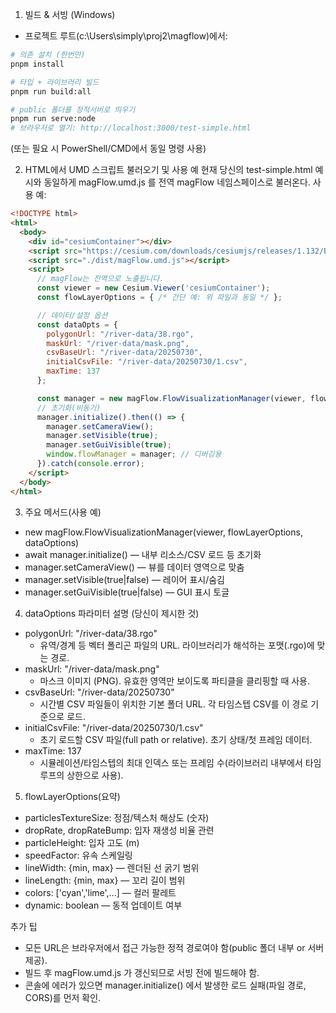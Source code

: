 1) 빌드 & 서빙 (Windows)
- 프로젝트 루트(c:\Users\simply\proj2\magflow)에서:
````bash
# 의존 설치 (한번만)
pnpm install

# 타입 + 라이브러리 빌드
pnpm run build:all

# public 폴더를 정적서버로 띄우기
pnpm run serve:node
# 브라우저로 열기: http://localhost:3000/test-simple.html
````
(또는 필요 시 PowerShell/CMD에서 동일 명령 사용)

2) HTML에서 UMD 스크립트 불러오기 및 사용 예
현재 당신의 test-simple.html 예시와 동일하게 magFlow.umd.js 를 전역 magFlow 네임스페이스로 불러온다. 사용 예:
````html
<!DOCTYPE html>
<html>
  <body>
    <div id="cesiumContainer"></div>
    <script src="https://cesium.com/downloads/cesiumjs/releases/1.132/Build/Cesium/Cesium.js"></script>
    <script src="./dist/magFlow.umd.js"></script>
    <script>
      // magFlow는 전역으로 노출됩니다.
      const viewer = new Cesium.Viewer('cesiumContainer');
      const flowLayerOptions = { /* 간단 예: 위 파일과 동일 */ };

      // 데이터/설정 옵션
      const dataOpts = {
        polygonUrl: "/river-data/38.rgo",
        maskUrl: "/river-data/mask.png",
        csvBaseUrl: "/river-data/20250730",
        initialCsvFile: "/river-data/20250730/1.csv",
        maxTime: 137
      };

      const manager = new magFlow.FlowVisualizationManager(viewer, flowLayerOptions, dataOpts);
      // 초기화(비동기)
      manager.initialize().then(() => {
        manager.setCameraView();
        manager.setVisible(true);
        manager.setGuiVisible(true);
        window.flowManager = manager; // 디버깅용
      }).catch(console.error);
    </script>
  </body>
</html>
````

3) 주요 메서드(사용 예)
- new magFlow.FlowVisualizationManager(viewer, flowLayerOptions, dataOptions)
- await manager.initialize() — 내부 리소스/CSV 로드 등 초기화
- manager.setCameraView() — 뷰를 데이터 영역으로 맞춤
- manager.setVisible(true|false) — 레이어 표시/숨김
- manager.setGuiVisible(true|false) — GUI 표시 토글

4) dataOptions 파라미터 설명 (당신이 제시한 것)
- polygonUrl: "/river-data/38.rgo"
  - 유역/경계 등 벡터 폴리곤 파일의 URL. 라이브러리가 해석하는 포맷(.rgo)에 맞는 경로.
- maskUrl: "/river-data/mask.png"
  - 마스크 이미지 (PNG). 유효한 영역만 보이도록 파티클을 클리핑할 때 사용.
- csvBaseUrl: "/river-data/20250730"
  - 시간별 CSV 파일들이 위치한 기본 폴더 URL. 각 타임스텝 CSV를 이 경로 기준으로 로드.
- initialCsvFile: "/river-data/20250730/1.csv"
  - 초기 로드할 CSV 파일(full path or relative). 초기 상태/첫 프레임 데이터.
- maxTime: 137
  - 시뮬레이션/타임스텝의 최대 인덱스 또는 프레임 수(라이브러리 내부에서 타임 루프의 상한으로 사용).

5) flowLayerOptions(요약)
- particlesTextureSize: 정점/텍스처 해상도 (숫자)
- dropRate, dropRateBump: 입자 재생성 비율 관련
- particleHeight: 입자 고도 (m)
- speedFactor: 유속 스케일링
- lineWidth: {min, max} — 렌더된 선 굵기 범위
- lineLength: {min, max} — 꼬리 길이 범위
- colors: ['cyan','lime',...] — 컬러 팔레트
- dynamic: boolean — 동적 업데이트 여부

추가 팁
- 모든 URL은 브라우저에서 접근 가능한 정적 경로여야 함(public 폴더 내부 or 서버 제공).
- 빌드 후 magFlow.umd.js 가 갱신되므로 서빙 전에 빌드해야 함.
- 콘솔에 에러가 있으면 manager.initialize() 에서 발생한 로드 실패(파일 경로, CORS)를 먼저 확인.
